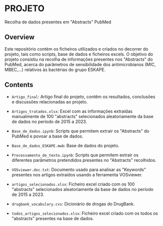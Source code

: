 # PROJETO
Recolha de dados presentes em "Abstracts" PubMed

## Overview


Este repositório contém os ficheiros utilizados e criados no decorrer do projeto, tais como scripts, base de dados e ficheiros excels.
O objetivo do projeto consistiu na recolha de informações presentes nos "Abstracts" do PubMed, acerca do parâmetros de sensibilidade dos antimicrobianos (MIC, MBEC,...) relativos às bactérias do grupo ESKAPE.




## Contents

  - `Artigo_final`: Artigo final do projeto, contêm os resultados, conclusões e discussões relacionadas ao projeto.

  - `Artigos_tratados.xlsx`: Excel com as informações extraídas manualmente de 100 "abstracts" selecionados aleatoriamente da base de dados no período de 2015 a 2023.

  - `Base_de_dados.ipynb`: Scripts que permitem extrair os "Abstracts" do PubMed e povoar a base de dados.

  - `Base_de_dados_ESKAPE.mwb`: Base de dados do projeto.

  - `Processamento_de_texto.ipynb`: Scripts que permitem extrair os diferentes parâmetros pretendidos presentes no "Abstracts" recolhidos.

  - `VOSviewer.doc.txt`: Documento usado para analisar as "Keywords" presentes nos artigos extraídos usando a ferramenta VOSviewer.
  
  - `artigos_selecionados.xlsx`: Ficheiro excel criado com os 100 "abstracts" selecionados aleatoriamente da base de dados no período de 2015 a 2023.

  - `drugbank_vocabulary.cvs`: Dicionário de drogas do DrugBank.
  
  - `todos_artigos_selecionados.xlsx`: Ficheiro excel criado com os todos os "abstracts" presentes na base de dados.

